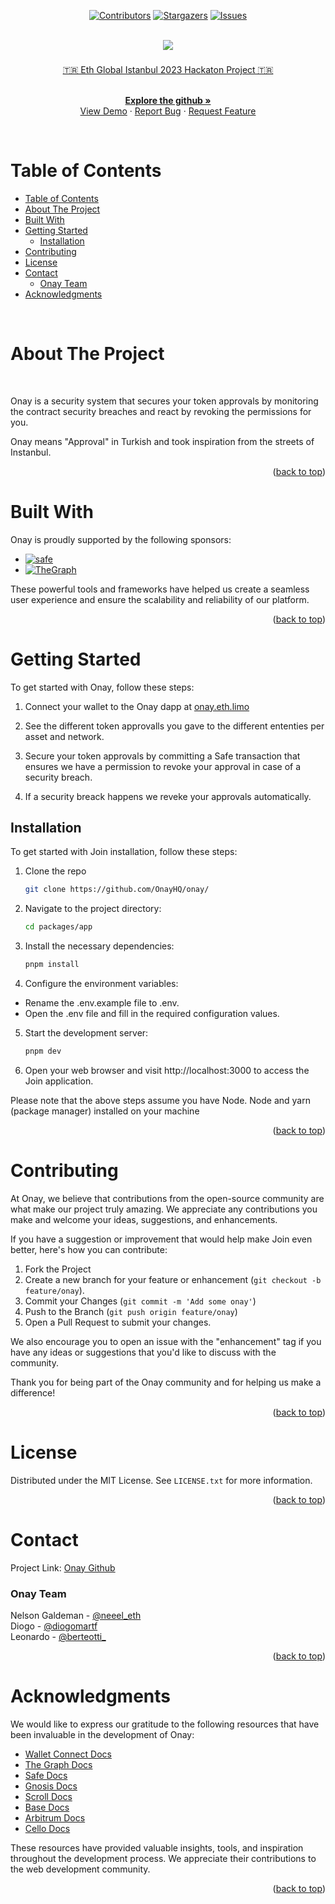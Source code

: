 <a name="readme-top"></a>

<div align="center">

[![Contributors][contributors-shield]][contributors-url]
[![Stargazers][stars-shield]][stars-url]
[![Issues][issues-shield]][issues-url]

</div>

<!-- PROJECT INTRO -->

<br />
<div align="center">
  <a href="https://github.com/orgs/OnayHQ/repositories">
    <img src="https://i.imgur.com/j3NUDl1.png">
  </a>
 <h3 align="center">  </h3>

  <p align="center">

  [🇹🇷 Eth Global Istanbul 2023 Hackaton Project 🇹🇷 ](https://ethglobal.com/events/istanbul)

   <br />
    <a href="https://github.com/orgs/OnayHQ/repositories"><strong>Explore the github »</strong></a>
    <br />
    <a href="https://github.com/orgs/OnayHQ/repositories">View Demo</a>
    ·
    <a href="https://github.com/OnayHQ/onay/issues/new">Report Bug</a>
    ·
    <a href="https://github.com/OnayHQ/onay/issues/new">Request Feature</a>
  </p>
</div>

<br />


<!-- TABLE OF CONTENTS -->

# Table of Contents 

- [Table of Contents](#table-of-contents)
- [About The Project](#about-the-project)
- [Built With](#built-with)
- [Getting Started](#getting-started)
  - [Installation](#installation)
- [Contributing](#contributing)
- [License](#license)
- [Contact](#contact)
    - [Onay Team](#onay-team)
- [Acknowledgments](#acknowledgments)

<br />


<!-- ABOUT THE PROJECT -->

# About The Project


<br />

<!-- [![Product Name Screen Shot][product-screenshot]](https://example.com) -->

Onay is a security system that secures your token approvals by monitoring the contract security breaches and react by revoking the permissions for you.

Onay means "Approval" in Turkish and took inspiration from the streets of Instanbul.

<p align="right">(<a href="#readme-top">back to top</a>)</p>


# Built With


Onay is proudly supported by the following sponsors:

* [![safe][safe.global]][safe-url]
* [![TheGraph][thegraph.com]][thegraph-url]

These powerful tools and frameworks have helped us create a seamless user experience and ensure the scalability and reliability of our platform.


<p align="right">(<a href="#readme-top">back to top</a>)</p>



<!-- GETTING STARTED   -->


# Getting Started


To get started with Onay, follow these steps:

1. Connect your wallet to the Onay dapp at [onay.eth.limo](onay.eth.limo)

2. See the different token approvalls you gave to the different ententies per asset and network.

3. Secure your token approvals by committing a Safe transaction that ensures we have a permission to revoke your approval in case of a security breach.

4. If a security breack happens we reveke your approvals automatically.


## Installation 

 To get started with Join installation, follow these steps:

1. Clone the repo
   ```sh
   git clone https://github.com/OnayHQ/onay/
   ```
2. Navigate to the project directory:
   ```sh
   cd packages/app
   ```
3. Install the necessary dependencies:
   ```js
   pnpm install
   ```
4.  Configure the environment variables:
  * Rename the .env.example file to .env.
  * Open the .env file and fill in the required configuration values.
5. Start the development server:
    ```js
   pnpm dev
   ```
6. Open your web browser and visit http://localhost:3000 to access the Join application.

Please note that the above steps assume you have Node.
Node and yarn (package manager) installed on your machine

<p align="right">(<a href="#readme-top">back to top</a>)</p>


<!-- CONTRIBUTING -->

# Contributing

At Onay, we believe that contributions from the open-source community are what make our project truly amazing. We appreciate any contributions you make and welcome your ideas, suggestions, and enhancements.

If you have a suggestion or improvement that would help make Join even better, here's how you can contribute:

1. Fork the Project
2. Create a new branch for your feature or enhancement (`git checkout -b feature/onay`).
3. Commit your Changes (`git commit -m 'Add some onay'`)
4. Push to the Branch (`git push origin feature/onay`)
5. Open a Pull Request to submit your changes.

We also encourage you to open an issue with the "enhancement" tag if you have any ideas or suggestions that you'd like to discuss with the community.

Thank you for being part of the Onay community and for helping us make a difference!

<p align="right">(<a href="#readme-top">back to top</a>)</p>


<!-- LICENSE -->
# License

Distributed under the MIT License. See `LICENSE.txt` for more information.

<p align="right">(<a href="#readme-top">back to top</a>)</p>


<!-- CONTACT -->

# Contact

Project Link: [Onay Github](https://github.com/orgs/OnayHQ/repositories)
<br />


### Onay Team


Nelson Galdeman - [@neeel_eth](https://x.com/neeel_eth)
<br />
Diogo - [@diogomartf](https://x.com/diogomartf)
<br />
Leonardo - [@berteotti_](https://x.com/berteotti_)
<br />

<p align="right">(<a href="#readme-top">back to top</a>)</p>


<!-- ACKNOWLEDGMENTS -->

# Acknowledgments

We would like to express our gratitude to the following resources that have been invaluable in the development of Onay:

* [Wallet Connect Docs](https://docs.walletconnect.com/)
* [The Graph Docs](https://thegraph.com/docs)
* [Safe Docs](https://safe.global/docs)
* [Gnosis Docs](https://docs.gnosischain.com/)
* [Scroll Docs](https://docs.scroll.io/en/getting-started/overview/)
* [Base Docs](https://docs.base.org/)
* [Arbitrum Docs](https://docs.arbitrum.io/)
* [Cello Docs](https://docs.celo.org/)

<!-- * [Filecoin Docs](https://docs.filecoin.io/) -->

These resources have provided valuable insights, tools, and inspiration throughout the development process. We appreciate their contributions to the web development community.

<p align="right">(<a href="#readme-top">back to top</a>)</p>


[contributors-shield]:https://img.shields.io/github/contributors/OnayHQ/onay.svg?style=for-the-badge
[contributors-url]: https://github.com/OnayHQ/onay/graphs/contributors
[stars-shield]: https://img.shields.io/github/stars/OnayHQ/onay.svg?style=for-the-badge
[stars-url]:https://github.com/OnayHQ/onay/stargazers
[issues-shield]: https://img.shields.io/github/issues/OnayHQ/onay.svg?style=for-the-badge
[issues-url]: https://github.com/OnayHQ/onay/issues


<!-- SPONSORS -->

[safe.global]:https://img.shields.io/badge/safe-12ff80?style=for-the-badge&logo=polybase&logoColor=black
[safe-url]:https://safe.global]:https://img.shields.io/badge/thegraph-000000?style=for-the-badge&logo=TheGraph&logoColor=white
[thegraph-url]:https://thegraph.com
[thegraph.com]:https://img.shields.io/badge/thegraph-000000?style=for-the-badge&logo=TheGraph&logoColor=white

